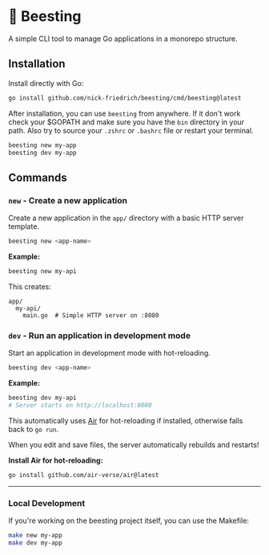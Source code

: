 # 🐝 Beesting

A simple CLI tool to manage Go applications in a monorepo structure.

## Installation

Install directly with Go:

```bash
go install github.com/nick-friedrich/beesting/cmd/beesting@latest
```

After installation, you can use `beesting` from anywhere.
If it don't work check your $GOPATH and make sure you have the `bin` directory in your path. Also try to source your `.zshrc` or `.bashrc` file or restart your terminal.

```bash
beesting new my-app
beesting dev my-app
```

## Commands

### `new` - Create a new application

Create a new application in the `app/` directory with a basic HTTP server template.

```bash
beesting new <app-name>
```

**Example:**

```bash
beesting new my-api
```

This creates:

```
app/
  my-api/
    main.go  # Simple HTTP server on :8080
```

### `dev` - Run an application in development mode

Start an application in development mode with hot-reloading.

```bash
beesting dev <app-name>
```

**Example:**

```bash
beesting dev my-api
# Server starts on http://localhost:8080
```

This automatically uses [Air](https://github.com/air-verse/air) for hot-reloading if installed, otherwise falls back to `go run`.

When you edit and save files, the server automatically rebuilds and restarts!

**Install Air for hot-reloading:**

```bash
go install github.com/air-verse/air@latest
```

---

### Local Development

If you're working on the beesting project itself, you can use the Makefile:

```bash
make new my-app
make dev my-app
```
